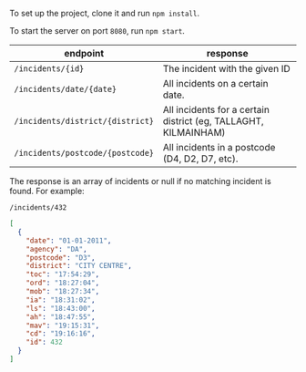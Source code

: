 To set up the project, clone it and run `npm install`.

To start the server on port `8080`, run `npm start`.


|  endpoint                        | response |
|----------------------------------|----------|
| `/incidents/{id}`                | The incident with the given ID |
| `/incidents/date/{date}`         | All incidents on a certain date. |
| `/incidents/district/{district}` | All incidents for a certain district (eg, TALLAGHT, KILMAINHAM) |
| `/incidents/postcode/{postcode}` | All incidents in a postcode (D4, D2, D7, etc). |

The response is an array of incidents or null if no matching incident is found. For example:

`/incidents/432`

```json
[
  {
    "date": "01-01-2011",
    "agency": "DA",
    "postcode": "D3",
    "district": "CITY CENTRE",
    "toc": "17:54:29",
    "ord": "18:27:04",
    "mob": "18:27:34",
    "ia": "18:31:02",
    "ls": "18:43:00",
    "ah": "18:47:55",
    "mav": "19:15:31",
    "cd": "19:16:16",
    "id": 432
  }
]
```
